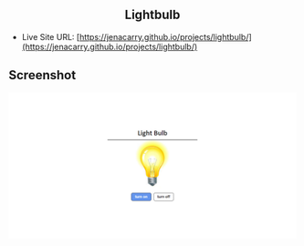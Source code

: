 <div align="center">
  <h2>Lightbulb</h2>
</div>

- Live Site URL: [https://jenacarry.github.io/projects/lightbulb/](https://jenacarry.github.io/projects/lightbulb/)

## Screenshot

<div align="center">

![](./assets/images/screenshot.png)

</div>
